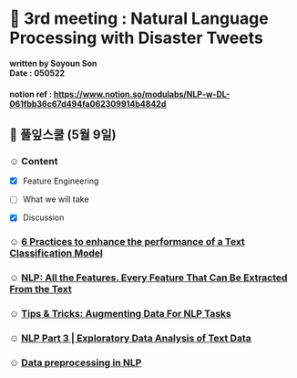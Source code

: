 # 🌋 3rd meeting : Natural Language Processing with Disaster Tweets 

**written by Soyoun Son**         
**Date : 050522**

#### notion ref : https://www.notion.so/modulabs/NLP-w-DL-061fbb36c67d494fa062309914b4842d

## 🌱 풀잎스쿨 (5월 9일)

### ☺︎ Content
- [x] Feature Engineering 
- [ ] What we will take
- [x] Discussion


### ☺︎ [6 Practices to enhance the performance of a Text Classification Model](https://www.analyticsvidhya.com/blog/2015/10/6-practices-enhance-performance-text-classification-model/)


### ☺︎ [NLP: All the Features. Every Feature That Can Be Extracted From the Text](https://medium.com/swlh/nlp-all-them-features-every-feature-that-can-be-extracted-from-text-7032c0c87dee)


### ☺︎ [Tips & Tricks: Augmenting Data For NLP Tasks](https://towardsdatascience.com/tips-tricks-augmenting-data-for-nlp-tasks-983e33ad55a7)


### ☺︎ [NLP Part 3 | Exploratory Data Analysis of Text Data](https://towardsdatascience.com/nlp-part-3-exploratory-data-analysis-of-text-data-1caa8ab3f79d)


### ☺︎ [Data preprocessing in NLP](https://towardsdatascience.com/data-preprocessing-in-nlp-c371d53ba3e0)

